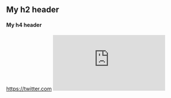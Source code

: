 ## My h2 header
#### My h4 header
<https://twitter.com>
![alt text](https://github.com/LivChambliss/Markdown/blob/master/Image.md)

